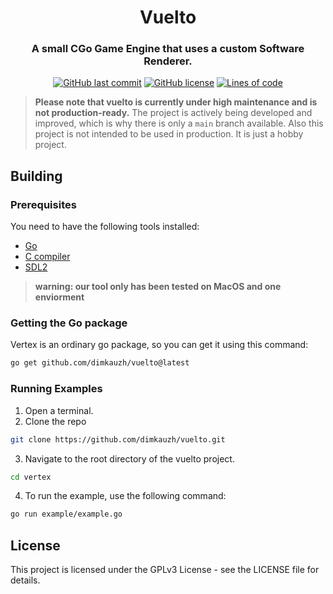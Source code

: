 <h1 align="center">Vuelto</h1>
<h3 align="center">A small CGo Game Engine that uses a custom Software Renderer.</h3>

<p align="center">
  <a href="https://github.com/dimkauzh/vuelto"><img alt="GitHub last commit" src="https://img.shields.io/github/last-commit/dimkauzh/vuelto"></a>
  <a href="https://github.com/dimkauzh/vuelto"><img alt="GitHub license" src="https://img.shields.io/github/license/dimkauzh/vuelto"></a>
  <a href="https://github.com/dimkauzh/vuelto"><img alt="Lines of code" src="https://tokei.rs/b1/github/dimkauzh/vuelto?category=lines"></a>
</p>

> **Please note that vuelto is currently under high maintenance and is not production-ready.** The project is actively being developed and improved, which is why there is only a `main` branch available. Also this project is not intended to be used in production. It is just a hobby project.

## Building
### Prerequisites
You need to have the following tools installed:
 - [Go](https://golang.org/dl/)
 - [C compiler](https://developer.fyne.io/started/)
 - [SDL2](https://www.libsdl.org/)

> **warning: our tool only has been tested on MacOS and one enviorment**

### Getting the Go package
Vertex is an ordinary go package, so you can get it using this command:
```bash
go get github.com/dimkauzh/vuelto@latest
```

### Running Examples
1. Open a terminal.
2. Clone the repo
```bash
git clone https://github.com/dimkauzh/vuelto.git
```
3. Navigate to the root directory of the vuelto project.
```bash
cd vertex
```
4. To run the example, use the following command:
```bash
go run example/example.go
```

## License
This project is licensed under the GPLv3 License - see the LICENSE file for details.
